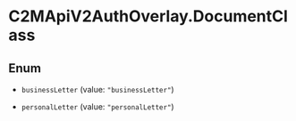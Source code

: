# C2MApiV2AuthOverlay.DocumentClass

## Enum


* `businessLetter` (value: `"businessLetter"`)

* `personalLetter` (value: `"personalLetter"`)


